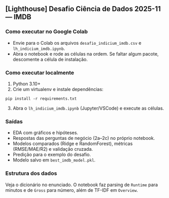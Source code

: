 ## [Lighthouse] Desafio Ciência de Dados 2025-11 — IMDB

### Como executar no Google Colab
- Envie para o Colab os arquivos `desafio_indicium_imdb.csv` e `lh_indicium_imdb.ipynb`.
- Abra o notebook e rode as células na ordem. Se faltar algum pacote, descomente a célula de instalação.

### Como executar localmente
1. Python 3.10+
2. Crie um virtualenv e instale dependências:
```
pip install -r requirements.txt
```
3. Abra o `lh_indicium_imdb.ipynb` (Jupyter/VSCode) e execute as células.

### Saídas
- EDA com gráficos e hipóteses.
- Respostas das perguntas de negócio (2a–2c) no próprio notebook.
- Modelos comparados (Ridge e RandomForest), métricas (RMSE/MAE/R2) e validação cruzada.
- Predição para o exemplo do desafio.
- Modelo salvo em `best_imdb_model.pkl`.

### Estrutura dos dados
Veja o dicionário no enunciado. O notebook faz parsing de `Runtime` para minutos e de `Gross` para número, além de TF-IDF em `Overview`.


